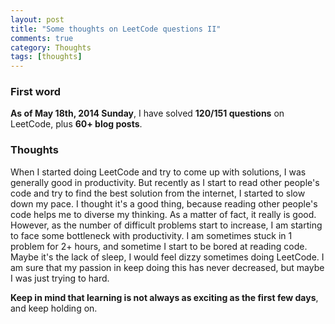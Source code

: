```yaml
---
layout: post
title: "Some thoughts on LeetCode questions II"
comments: true
category: Thoughts
tags: [thoughts]
---
```



### First word

__As of May 18th, 2014 Sunday__, I have solved __120/151 questions__ on LeetCode, plus __60+ blog posts__.

### Thoughts 

When I started doing LeetCode and try to come up with solutions, I was generally good in productivity. But recently as I start to read other people's code and try to find the best solution from the internet, I started to slow down my pace. I thought it's a good thing, because reading other people's code helps me to diverse my thinking. As a matter of fact, it really is good. However, as the number of difficult problems start to increase, I am starting to face some bottleneck with productivity. I am sometimes stuck in 1 problem for 2+ hours, and sometime I start to be bored at reading code. Maybe it's the lack of sleep, I would feel dizzy sometimes doing LeetCode. I am sure that my passion in keep doing this has never decreased, but maybe I was just trying to hard. 

__Keep in mind that learning is not always as exciting as the first few days__, and keep holding on. 
